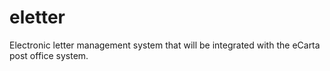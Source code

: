 # eletter
Electronic letter management system that will be integrated with the eCarta post office system.

